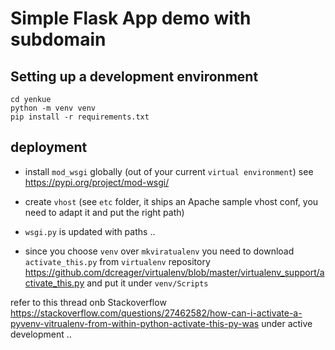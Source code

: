 # Simple Flask App demo with subdomain

## Setting up a development environment
    cd yenkue
    python -m venv venv
    pip install -r requirements.txt

## deployment
- install `mod_wsgi` globally (out of your current `virtual environment`) see https://pypi.org/project/mod-wsgi/

- create `vhost` (see `etc` folder, it ships an Apache sample vhost conf, you need to adapt it and put the right path)
- `wsgi.py` is updated with paths ..
- since you choose `venv` over `mkviratualenv` you need to download `activate_this.py` from `virtualenv` repository
https://github.com/dcreager/virtualenv/blob/master/virtualenv_support/activate_this.py and put it under `venv/Scripts`

refer to this thread onb Stackoverflow
https://stackoverflow.com/questions/27462582/how-can-i-activate-a-pyvenv-vitrualenv-from-within-python-activate-this-py-was 
under active development ..